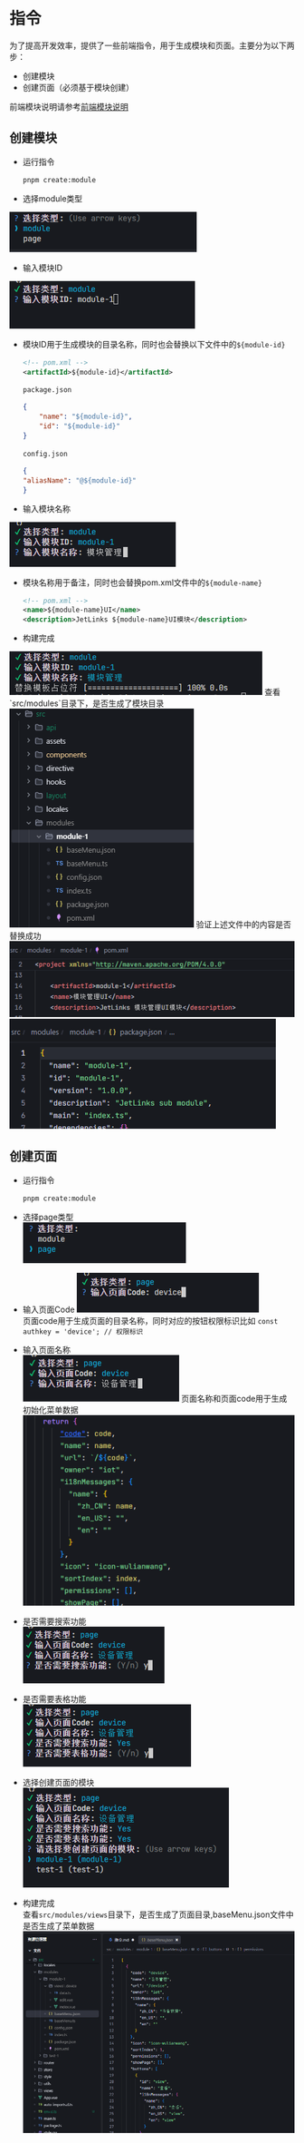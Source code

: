 # 指令
为了提高开发效率，提供了一些前端指令，用于生成模块和页面。主要分为以下两步：
- 创建模块
- 创建页面（必须基于模块创建）
  
前端模块说明请参考[前端模块说明](https://hanta.yuque.com/px7kg1/dev/arsugbwm9dn5r13c)
## 创建模块
- 运行指令
    ``` bash
    pnpm create:module
    ```
- 选择module类型  
<img src="./create-module-1.png">

- 输入模块ID  
<img src="./create-module-2.png">

- 模块ID用于生成模块的目录名称，同时也会替换以下文件中的`${module-id}`
    ```xml
    <!-- pom.xml -->
    <artifactId>${module-id}</artifactId>
    ```
    `package.json`
    ```json
    {
        "name": "${module-id}",
        "id": "${module-id}"
    }
    ```
    `config.json`
    ```json 
    {
    "aliasName": "@${module-id}"
    }
    ```

- 输入模块名称
<img src="./create-module-3.png">

- 模块名称用于备注，同时也会替换pom.xml文件中的`${module-name}`
    ```xml
    <!-- pom.xml -->
    <name>${module-name}UI</name>
    <description>JetLinks ${module-name}UI模块</description>
    ```
- 构建完成
<img src="./create-module-4.png">
查看`src/modules`目录下，是否生成了模块目录
<img src="./create-module-5.png">
验证上述文件中的内容是否替换成功
<img src="./create-module-6.png">
<img src="./create-module-7.png">

## 创建页面

- 运行指令
    ``` bash
    pnpm create:module
    ```
- 选择page类型   
  <img src="./create-page-1.png">

- 输入页面Code
  <img src="./create-page-2.png">   
  页面code用于生成页面的目录名称，同时对应的按钮权限标识比如 `const authkey = 'device'; // 权限标识`

- 输入页面名称   
  <img src="./create-page-3.png">
  页面名称和页面code用于生成初始化菜单数据
  <img src="./create-page-8.png">

- 是否需要搜索功能   
  <img src="./create-page-4.png">

- 是否需要表格功能   
  <img src="./create-page-5.png">

- 选择创建页面的模块   
  <img src="./create-page-6.png">

- 构建完成   
  查看`src/modules/views`目录下，是否生成了页面目录,baseMenu.json文件中是否生成了菜单数据
  <img src="./create-page-7.png">

